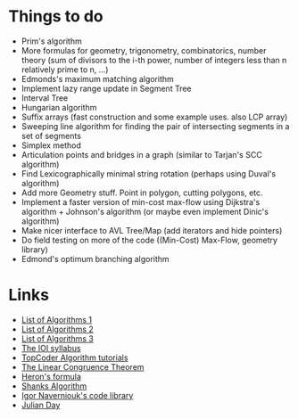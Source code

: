 Things to do
============

* Prim's algorithm
* More formulas for geometry, trigonometry, сombinatorics, number theory (sum of divisors to the i-th power, number of integers less than n relatively prime to n, ...)
* Edmonds's maximum matching algorithm
* Implement lazy range update in Segment Tree
* Interval Tree
* Hungarian algorithm
* Suffix arrays (fast construction and some example uses. also LCP array)
* Sweeping line algorithm for finding the pair of intersecting segments in a set of segments
* Simplex method
* Articulation points and bridges in a graph (similar to Tarjan's SCC algorithm)
* Find Lexicographically minimal string rotation (perhaps using Duval's algorithm)
* Add more Geometry stuff. Point in polygon, cutting polygons, etc.
* Implement a faster version of min-cost max-flow using Dijkstra's algorithm + Johnson's algorithm (or maybe even implement Dinic's algorithm)
* Make nicer interface to AVL Tree/Map (add iterators and hide pointers)
* Do field testing on more of the code ((Min-Cost) Max-Flow, geometry library)
* Edmond's optimum branching algorithm

Links
=====

* [List of Algorithms 1](http://translate.google.com/translate?prev=hp&hl=en&js=y&u=http%3A%2F%2Finfoarena.ro%2Ftraining-path&sl=ro&tl=en&history_state0=)
* [List of Algorithms 2](http://translate.googleusercontent.com/translate_c?depth=1&hl=en&prev=hp&rurl=translate.google.com&sl=ro&tl=en&twu=1&u=http://www.scribd.com/doc/58361421/Programming-Camp-Syllabus&usg=ALkJrhhoVa_NFY8wuM547awYV-fnA3Pi8w)
* [List of Algorithms 3](http://translate.google.com/translate?sl=auto&tl=en&js=n&prev=_t&hl=en&ie=UTF-8&eotf=1&u=http%3A%2F%2Fe-maxx.ru%2Falgo%2F&act=url)
* [The IOI syllabus](http://people.ksp.sk/~misof//ioi-syllabus/)
* [TopCoder Algorithm tutorials](http://community.topcoder.com/tc?module=Static&d1=tutorials&d2=lineSweep)
* [The Linear Congruence Theorem](http://en.wikipedia.org/wiki/Linear_congruence_theorem)
* [Heron's formula](http://en.wikipedia.org/wiki/Heron's_formula)
* [Shanks Algorithm](http://en.wikipedia.org/wiki/Tonelli%E2%80%93Shanks_algorithm)
* [Igor Naverniouk's code library](http://shygypsy.com/tools/)
* [Julian Day](https://en.wikipedia.org/wiki/Julian_day)
